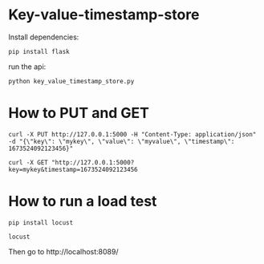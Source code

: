 # Key-value-timestamp-store

Install dependencies:
```
pip install flask
```

run the api:
```
python key_value_timestamp_store.py
```

# How to PUT and GET
```
curl -X PUT http://127.0.0.1:5000 -H "Content-Type: application/json" -d "{\"key\": \"mykey\", \"value\": \"myvalue\", \"timestamp\": 1673524092123456}"

curl -X GET "http://127.0.0.1:5000?key=mykey&timestamp=1673524092123456
```
# How to run a load test

```
pip install locust

locust
```

Then go to http://localhost:8089/
